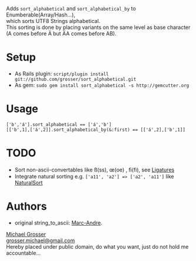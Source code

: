 Adds `sort_alphabetical` and `sort_alphabetical_by` to Enumberable(Array/Hash...),  
which sorts UTF8 Strings alphabetical.  
This sorting is done by placing variants on the same level as base character (A comes before Ä but ÄA comes before AB).


Setup
=====
 - As Rails plugin: `script/plugin install git://github.com/grosser/sort_alphabetical.git `
 - As gem: ` sudo gem install sort_alphabetical -s http://gemcutter.org `

Usage
=====
    ['b','á'].sort_alphabetical == ['á','b']
    [['b',1],['á',2]].sort_alphabetical_by(&:first) == [['á',2],['b',1]]

TODO
====
 - Sort non-ascii-convertables like ß(ss), œ(oe) , ﬁ(fi), see [Ligatures](http://en.wikipedia.org/wiki/Typographical_ligature)
 - Integrate natural sorting e.g. `['a11', 'a2'] => ['a2', 'a11']` like [NaturalSort](http://rubyforge.org/projects/naturalsort)

Authors
=======
 - original string_to_ascii: [Marc-Andre](http://marc-andre.ca/).

[Michael Grosser](http://pragmatig.wordpress.com)  
grosser.michael@gmail.com  
Hereby placed under public domain, do what you want, just do not hold me accountable...  